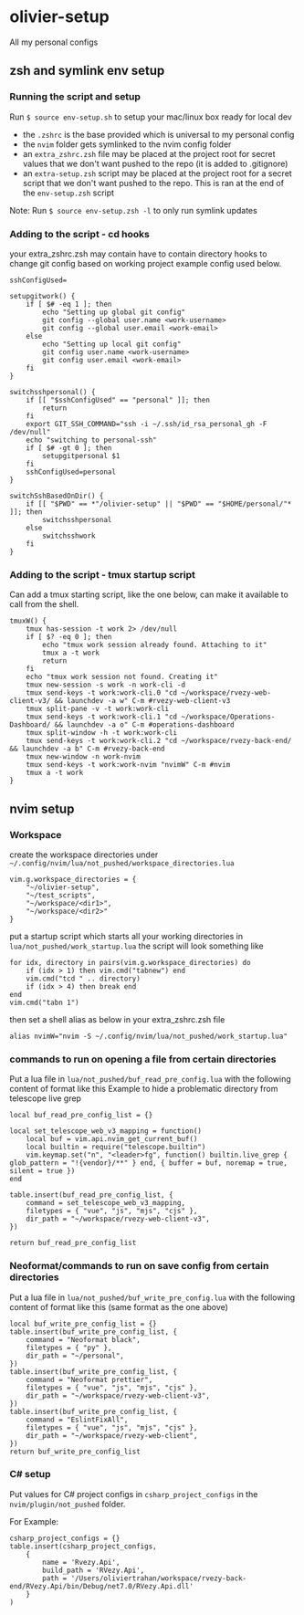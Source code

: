 # olivier-setup

All my personal configs

## zsh and symlink env setup

### Running the script and setup

Run `$ source env-setup.sh` to setup your mac/linux box ready for local dev

- the `.zshrc` is the base provided which is universal to my personal config
- the `nvim` folder gets symlinked to the nvim config folder
- an `extra_zshrc.zsh` file may be placed at the project root for secret values that we don't want pushed to the repo (it is added to .gitignore)
- an `extra-setup.zsh` script may be placed at the project root for a secret script that we don't want pushed to the repo. This is ran at the end of the `env-setup.zsh` script

Note: Run `$ source env-setup.zsh -l` to only run symlink updates

### Adding to the script - cd hooks

your extra_zshrc.zsh may contain have to contain directory hooks to change git config based on working project example config used below.

```
sshConfigUsed=

setupgitwork() {
    if [ $# -eq 1 ]; then
        echo "Setting up global git config"
        git config --global user.name <work-username>
        git config --global user.email <work-email>
    else 
        echo "Setting up local git config"
        git config user.name <work-username>
        git config user.email <work-email>
    fi
}

switchsshpersonal() {
    if [[ "$sshConfigUsed" == "personal" ]]; then
        return
    fi
	export GIT_SSH_COMMAND="ssh -i ~/.ssh/id_rsa_personal_gh -F /dev/null"
    echo "switching to personal-ssh"
    if [ $# -gt 0 ]; then
    	setupgitpersonal $1
    fi
    sshConfigUsed=personal
}

switchSshBasedOnDir() {
    if [[ "$PWD" == *"/olivier-setup" || "$PWD" == "$HOME/personal/"* ]]; then
        switchsshpersonal
    else
        switchsshwork
    fi
}
```

### Adding to the script - tmux startup script

Can add a tmux starting script, like the one below, can make it available to call from the shell.

```
tmuxW() {
    tmux has-session -t work 2> /dev/null
    if [ $? -eq 0 ]; then
        echo "tmux work session already found. Attaching to it"
        tmux a -t work
        return
    fi
    echo "tmux work session not found. Creating it"
    tmux new-session -s work -n work-cli -d
    tmux send-keys -t work:work-cli.0 "cd ~/workspace/rvezy-web-client-v3/ && launchdev -a w" C-m #rvezy-web-client-v3
    tmux split-pane -v -t work:work-cli
    tmux send-keys -t work:work-cli.1 "cd ~/workspace/Operations-Dashboard/ && launchdev -a o" C-m #operations-dashboard
    tmux split-window -h -t work:work-cli
    tmux send-keys -t work:work-cli.2 "cd ~/workspace/rvezy-back-end/ && launchdev -a b" C-m #rvezy-back-end
    tmux new-window -n work-nvim 
    tmux send-keys -t work:work-nvim "nvimW" C-m #nvim
    tmux a -t work
}
```

## nvim setup

### Workspace

create the workspace directories under
`~/.config/nvim/lua/not_pushed/workspace_directories.lua`

```
vim.g.workspace_directories = {
    "~/olivier-setup", 
    "~/test_scripts", 
    "~/workspace/<dir1>",
    "~/workspace/<dir2>"
}
```

put a startup script which starts all your working directories in `lua/not_pushed/work_startup.lua`
the script will look something like 

```
for idx, directory in pairs(vim.g.workspace_directories) do
    if (idx > 1) then vim.cmd("tabnew") end
    vim.cmd("tcd " .. directory)
    if (idx > 4) then break end
end
vim.cmd("tabn 1")
```

then set a shell alias as below in your extra_zshrc.zsh file

```
alias nvimW="nvim -S ~/.config/nvim/lua/not_pushed/work_startup.lua"
```


### commands to run on opening a file from certain directories

Put a lua file in `lua/not_pushed/buf_read_pre_config.lua` with the following content of format like this
Example to hide a problematic directory from telescope live grep

```
local buf_read_pre_config_list = {}

local set_telescope_web_v3_mapping = function()
    local buf = vim.api.nvim_get_current_buf()
    local builtin = require("telescope.builtin")
    vim.keymap.set("n", "<leader>fg", function() builtin.live_grep { glob_pattern = "!{vendor}/**" } end, { buffer = buf, noremap = true, silent = true })
end

table.insert(buf_read_pre_config_list, {
	command = set_telescope_web_v3_mapping,
	filetypes = { "vue", "js", "mjs", "cjs" },
	dir_path = "~/workspace/rvezy-web-client-v3",
})

return buf_read_pre_config_list
```

### Neoformat/commands to run on save config from certain directories

Put a lua file in `lua/not_pushed/buf_write_pre_config.lua` with the following content of format like this
(same format as the one above)

```
local buf_write_pre_config_list = {}
table.insert(buf_write_pre_config_list, {
	command = "Neoformat black",
	filetypes = { "py" },
	dir_path = "~/personal",
})
table.insert(buf_write_pre_config_list, {
	command = "Neoformat prettier",
	filetypes = { "vue", "js", "mjs", "cjs" },
	dir_path = "~/workspace/rvezy-web-client-v3",
})
table.insert(buf_write_pre_config_list, {
	command = "EslintFixAll",
	filetypes = { "vue", "js", "mjs", "cjs" },
	dir_path = "~/workspace/rvezy-web-client",
})
return buf_write_pre_config_list
```

### C# setup

Put values for C# project configs in `csharp_project_configs` in the `nvim/plugin/not_pushed` folder. 

For Example:

```
csharp_project_configs = {}
table.insert(csharp_project_configs,
	{
        name = 'Rvezy.Api',
        build_path = 'RVezy.Api',
        path = '/Users/oliviertrahan/workspace/rvezy-back-end/RVezy.Api/bin/Debug/net7.0/RVezy.Api.dll'
    }
)
```
